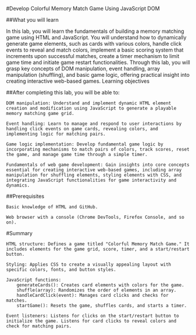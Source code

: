 #Develop Colorful Memory Match Game Using JavaScript DOM

##What you will learn

In this lab, you will learn the fundamentals of building a memory matching game using HTML and JavaScript. You will understand how to dynamically generate game elements, such as cards with various colors, handle click events to reveal and match colors, implement a basic scoring system that increments upon successful matches, create a timer mechanism to limit game time and initiate game restart functionalities. Through this lab, you will grasp key concepts of DOM manipulation, event handling, array manipulation (shuffling), and basic game logic, offering practical insight into creating interactive web-based games.
Learning objectives

##After completing this lab, you will be able to:

    DOM manipulation: Understand and implement dynamic HTML element creation and modification using JavaScript to generate a playable memory matching game grid.

    Event handling: Learn to manage and respond to user interactions by handling click events on game cards, revealing colors, and implementing logic for matching pairs.

    Game logic implementation: Develop fundamental game logic by incorporating mechanisms to match pairs of colors, track scores, reset the game, and manage game time through a simple timer.

    Fundamentals of web game development: Gain insights into core concepts essential for creating interactive web-based games, including array manipulation for shuffling elements, styling elements with CSS, and integrating JavaScript functionalities for game interactivity and dynamics.

##Prerequisites

    Basic knowledge of HTML and GitHub.

    Web browser with a console (Chrome DevTools, Firefox Console, and so on).

#Summary

    HTML structure: Defines a game titled "Colorful Memory Match Game." It includes elements for the game grid, score, timer, and a start/restart button.

    Styling: Applies CSS to create a visually appealing layout with specific colors, fonts, and button styles.

    JavaScript functions:
        generateCards(): Creates card elements with colors for the game.
        shuffle(array): Randomizes the order of elements in an array.
        handleCardClick(event): Manages card clicks and checks for matches.
        startGame(): Resets the game, shuffles cards, and starts a timer.

    Event listeners: Listens for clicks on the start/restart button to initialize the game. Listens for card clicks to reveal colors and check for matching pairs.
